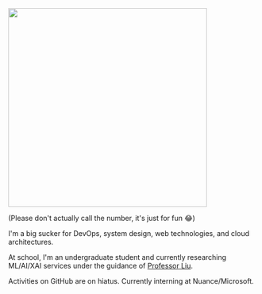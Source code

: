 <img width="400" src="https://user-images.githubusercontent.com/37283437/203468920-67b56724-b8f5-4e71-94c6-cdd053ea93d3.png"/>

(Please don't actually call the number, it's just for fun 😂)

I'm a big sucker for DevOps, system design, web technologies, and cloud architectures.

At school, I'm an undergraduate student and currently researching ML/AI/XAI services under the guidance of [Professor Liu](https://users.encs.concordia.ca/~liu).

Activities on GitHub are on hiatus. Currently interning at Nuance/Microsoft.

<!-- ![](https://komarev.com/ghpvc/?username=aaanh) -->
